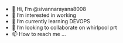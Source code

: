 - 👋 Hi, I’m @sivannarayana8008
- 👀 I’m interested in working
- 🌱 I’m currently learning DEVOPS
- 💞️ I’m looking to collaborate on whirlpool prt
- 📫 How to reach me ...

<!---
sivannarayana8008/sivannarayana8008 is a ✨ special ✨ repository because its `README.md` (this file) appears on your GitHub profile.
You can click the Preview link to take a look at your changes.
--->

